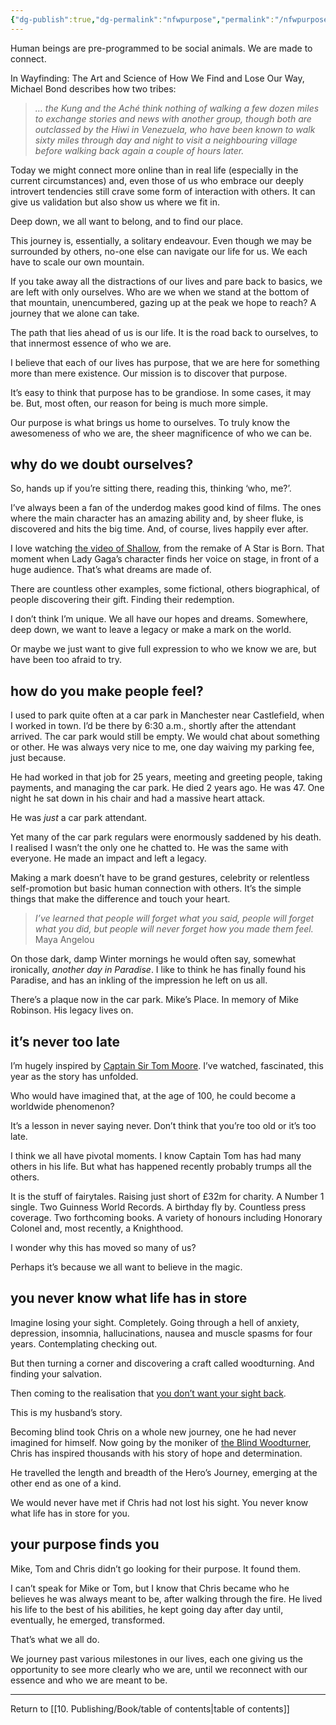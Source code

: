 ```yaml
---
{"dg-publish":true,"dg-permalink":"nfwpurpose","permalink":"/nfwpurpose/"}
---
```



Human beings are pre-programmed to be social animals. We are made to connect.

In Wayfinding: The Art and Science of How We Find and Lose Our Way, Michael Bond describes how two tribes:

> _… the Kung and the Aché think nothing of walking a few dozen miles to exchange stories and news with another group, though both are outclassed by the Hiwi in Venezuela, who have been known to walk sixty miles through day and night to visit a neighbouring village before walking back again a couple of hours later._

Today we might connect more online than in real life (especially in the current circumstances) and, even those of us who embrace our deeply introvert tendencies still crave some form of interaction with others. It can give us validation but also show us where we fit in.

Deep down, we all want to belong, and to find our place.

This journey is, essentially, a solitary endeavour. Even though we may be surrounded by others, no-one else can navigate our life for us. We each have to scale our own mountain.

If you take away all the distractions of our lives and pare back to basics, we are left with only ourselves. Who are we when we stand at the bottom of that mountain, unencumbered, gazing up at the peak we hope to reach? A journey that we alone can take.

The path that lies ahead of us is our life. It is the road back to ourselves, to that innermost essence of who we are.

I believe that each of our lives has purpose, that we are here for something more than mere existence. Our mission is to discover that purpose.

It’s easy to think that purpose has to be grandiose. In some cases, it may be. But, most often, our reason for being is much more simple.

Our purpose is what brings us home to ourselves. To truly know the awesomeness of who we are, the sheer magnificence of who we can be.

## why do we doubt ourselves?

So, hands up if you’re sitting there, reading this, thinking ‘who, me?’.

I’ve always been a fan of the underdog makes good kind of films. The ones where the main character has an amazing ability and, by sheer fluke, is discovered and hits the big time. And, of course, lives happily ever after.

I love watching [the video of Shallow](https://youtu.be/bo_efYhYU2A), from the remake of A Star is Born. That moment when Lady Gaga’s character finds her voice on stage, in front of a huge audience. That’s what dreams are made of.

There are countless other examples, some fictional, others biographical, of people discovering their gift. Finding their redemption.

I don’t think I’m unique. We all have our hopes and dreams. Somewhere, deep down, we want to leave a legacy or make a mark on the world.

Or maybe we just want to give full expression to who we know we are, but have been too afraid to try.

## how do you make people feel?

I used to park quite often at a car park in Manchester near Castlefield, when I worked in town. I’d be there by 6:30 a.m., shortly after the attendant arrived. The car park would still be empty. We would chat about something or other. He was always very nice to me, one day waiving my parking fee, just because.

He had worked in that job for 25 years, meeting and greeting people, taking payments, and managing the car park. He died 2 years ago. He was 47. One night he sat down in his chair and had a massive heart attack.

He was _just_ a car park attendant.

Yet many of the car park regulars were enormously saddened by his death. I realised I wasn’t the only one he chatted to. He was the same with everyone. He made an impact and left a legacy.

Making a mark doesn’t have to be grand gestures, celebrity or relentless self-promotion but basic human connection with others. It’s the simple things that make the difference and touch your heart.

> _I’ve learned that people will forget what you said, people will forget what you did, but people will never forget how you made them feel._ Maya Angelou

On those dark, damp Winter mornings he would often say, somewhat ironically, _another day in Paradise_. I like to think he has finally found his Paradise, and has an inkling of the impression he left on us all.

There’s a plaque now in the car park. Mike’s Place. In memory of Mike Robinson. His legacy lives on.

## it’s never too late

I’m hugely inspired by [Captain Sir Tom Moore](https://captaintom.org/). I’ve watched, fascinated, this year as the story has unfolded.

Who would have imagined that, at the age of 100, he could become a worldwide phenomenon?

It’s a lesson in never saying never. Don’t think that you’re too old or it’s too late.

I think we all have pivotal moments. I know Captain Tom has had many others in his life. But what has happened recently probably trumps all the others.

It is the stuff of fairytales. Raising just short of £32m for charity. A Number 1 single. Two Guinness World Records. A birthday fly by. Countless press coverage. Two forthcoming books. A variety of honours including Honorary Colonel and, most recently, a Knighthood.

I wonder why this has moved so many of us?

Perhaps it’s because we all want to believe in the magic.

## you never know what life has in store

Imagine losing your sight. Completely. Going through a hell of anxiety, depression, insomnia, hallucinations, nausea and muscle spasms for four years. Contemplating checking out.

But then turning a corner and discovering a craft called woodturning. And finding your salvation.

Then coming to the realisation that [you don’t want your sight back](https://www.bbc.com/reel/video/p06t5pd3/-this-might-freak-you-out-i-don-t-want-my-eyesight-back-).

This is my husband’s story.

Becoming blind took Chris on a whole new journey, one he had never imagined for himself. Now going by the moniker of [the Blind Woodturner](https://christopherfisher.co.uk/), Chris has inspired thousands with his story of hope and determination.

He travelled the length and breadth of the Hero’s Journey, emerging at the other end as one of a kind.

We would never have met if Chris had not lost his sight. You never know what life has in store for you.

## your purpose finds you

Mike, Tom and Chris didn’t go looking for their purpose. It found them.

I can’t speak for Mike or Tom, but I know that Chris became who he believes he was always meant to be, after walking through the fire. He lived his life to the best of his abilities, he kept going day after day until, eventually, he emerged, transformed.

That’s what we all do.

We journey past various milestones in our lives, each one giving us the opportunity to see more clearly who we are, until we reconnect with our essence and who we are meant to be.

---

Return to [[10. Publishing/Book/table of contents\|table of contents]]